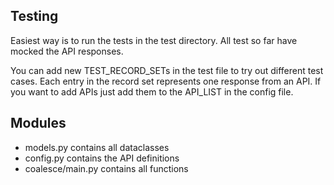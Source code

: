 ## Testing

Easiest way is to run the tests in the test directory. All test so far have mocked the 
API responses.

You can add new TEST_RECORD_SETs in the test file to try out different test cases.
Each entry in the record set represents one response from an API. If you want to add 
APIs just add them to the API_LIST in the config file.

## Modules

- models.py contains all dataclasses
- config.py contains the API definitions
- coalesce/main.py contains all functions
